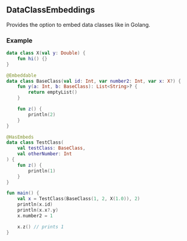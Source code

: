 ## DataClassEmbeddings

Provides the option to embed data classes like in Golang.

### Example
```kotlin
data class X(val y: Double) {
    fun hi() {}
}

@Embeddable
data class BaseClass(val id: Int, var number2: Int, var x: X?) {
    fun y(a: Int, b: BaseClass): List<String>? {
        return emptyList()
    }

    fun z() {
        println(2)
    }
}

@HasEmbeds
data class TestClass(
    val testClass: BaseClass,
    val otherNumber: Int
) {
    fun z() {
        println(1)
    }
}

fun main() {
    val x = TestClass(BaseClass(1, 2, X(1.0)), 2)
    println(x.id)
    println(x.x?.y)
    x.number2 = 1

    x.z() // prints 1
}
```
